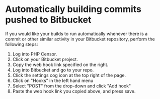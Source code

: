 Automatically building commits pushed to Bitbucket
==================================================

If you would like your builds to run automatically whenever there is a commit or other similar activity in your 
Bitbucket repository, perform the following steps:

1. Log into PHP Censor.
2. Click on your Bitbucket project.
3. Copy the web hook link specified on the right.
4. Log into Bitbucket and go to your repo.
5. Click the settings cog icon at the top right of the page.
6. Click on "Hooks" in the left hand menu
7. Select "POST" from the drop-down and click "Add hook"
8. Paste the web hook link you copied above, and press save.
